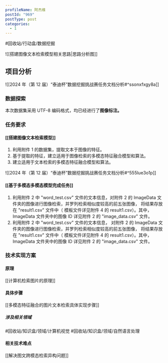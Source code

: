 ```yaml
---
profileName: 阿杰维
postId: "969"
postType: post
categories:
  - 1
---
```


#回收站/行动盒/数据挖掘

![[搭建图像文本检索模型相关思路|思路分析图]]

## 项目分析

![[2024 年（第 12 届）“泰迪杯”数据挖掘挑战赛任务文档分析#^ssonxfxgy8a]]

### 数据探索

本次数据集采用 UTF-8 编码格式，均已经进行了**图像标注。**

### 任务要求

#### [[搭建图像文本检索模型]]

1. 利用附件 1 的数据集，提取文本于图像的特征。
2. 基于提取的特征，建立适用于图像检索的多模态特征融合模型和算法。
3. 建立适用于文本检索的多模态特征融合模型和算法。

![[2024 年（第 12 届）“泰迪杯”数据挖掘挑战赛任务文档分析#^555lue3o1p]]

#### [[基于多模态多模态模型完成任务]]

1. 利用附件 2 中 "word_test.csv" 文件的文本信息，对附件 2 的 ImageData 文件夹的图像进行图像检索，并罗列检索相似度较高的前五张图像， 将结果存放在 "result1.csv" 文件中（ 模板文件详见附件 4 的 result1.csv）。其中，ImageData 文件夹中的图像 ID 详见附件 2 的 "image_data.csv" 文件。
2. 利用附件 2 中 "word_test.csv" 文件的文本信息， 对附件 2 的 ImageData 文件夹的图像进行图像检索，并罗列检索相似度较高的前五张图像， 将结果存放在 "result1.csv" 文件中（ 模板文件详见附件 4 的 result1.csv）。其中，ImageData 文件夹中的图像 ID 详见附件 2 的 "image_data.csv" 文件。

### 技术实现方案

#### 原理

[[计算机检索图片的原理]]

#### 具体步骤

[[多模态特征融合的图片文本检索具体实现步骤]]

##### 涉及相关领域

#回收站/知识盒/领域/计算机视觉 #回收站/知识盒/领域/自然语言处理

#### 相关技术难点

[[解决图文跨模态检索异构问题]]
